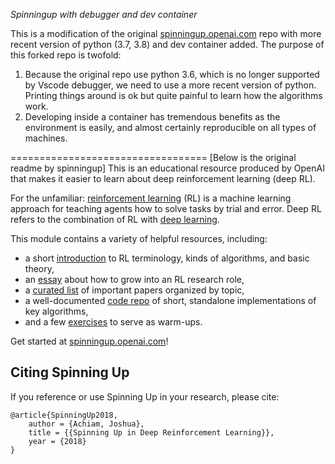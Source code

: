 *Spinningup with debugger and dev container*

This is a modification of the original [spinningup.openai.com](https://spinningup.openai.com) repo with more recent version of python (3.7, 3.8) and dev container added. The purpose of this forked repo is twofold:
 1. Because the original repo use python 3.6, which is no longer supported by Vscode debugger, we need to use a more recent version of python. Printing things around is ok but quite painful to learn how the algorithms work.
 2. Developing inside a container has tremendous benefits as the environment is easily, and almost certainly reproducible on all types of machines. 
 
 
==================================
[Below is the original readme by spinningup]
This is an educational resource produced by OpenAI that makes it easier to learn about deep reinforcement learning (deep RL).

For the unfamiliar: [reinforcement learning](https://en.wikipedia.org/wiki/Reinforcement_learning) (RL) is a machine learning approach for teaching agents how to solve tasks by trial and error. Deep RL refers to the combination of RL with [deep learning](http://ufldl.stanford.edu/tutorial/).

This module contains a variety of helpful resources, including:

- a short [introduction](https://spinningup.openai.com/en/latest/spinningup/rl_intro.html) to RL terminology, kinds of algorithms, and basic theory,
- an [essay](https://spinningup.openai.com/en/latest/spinningup/spinningup.html) about how to grow into an RL research role,
- a [curated list](https://spinningup.openai.com/en/latest/spinningup/keypapers.html) of important papers organized by topic,
- a well-documented [code repo](https://github.com/openai/spinningup) of short, standalone implementations of key algorithms,
- and a few [exercises](https://spinningup.openai.com/en/latest/spinningup/exercises.html) to serve as warm-ups.

Get started at [spinningup.openai.com](https://spinningup.openai.com)!


Citing Spinning Up
------------------

If you reference or use Spinning Up in your research, please cite:

```
@article{SpinningUp2018,
    author = {Achiam, Joshua},
    title = {{Spinning Up in Deep Reinforcement Learning}},
    year = {2018}
}
```

